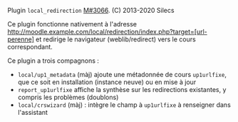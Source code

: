 Plugin `local_redirection` [M#3066](https://tickets.silecs.info/view.php?id=3066).
(C) 2013-2020  Silecs

Ce plugin fonctionne nativement à l'adresse
<http://moodle.example.com/local/redirection/index.php?target=[url-perenne]>
et redirige le navigateur (weblib/redirect) vers le cours correspondant.

Ce plugin a trois compagnons :

* `local/up1_metadata` (màj) ajoute une métadonnée de cours `up1urlfixe`, que ce soit en installation (instance neuve) ou en mise à jour
* `report_up1urlfixe` affiche la synthèse sur les redirections existantes, y compris les problèmes (doublons)
* `local/crswizard` (màj) : intègre le champ à `up1urlfixe` à renseigner dans l'assistant
